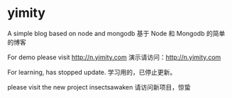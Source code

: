 yimity
======

A simple blog based on node and mongodb
基于 Node 和 Mongodb 的简单的博客


For demo please visit <a href="http://n.yimity.com" target="_blank">http://n.yimity.com</a>
演示请访问：<a href="http://n.yimity.com" target="_blank">http://n.yimity.com</a>

For learning, has stopped update.
学习用的，已停止更新。

please visit the new project insectsawaken
请访问新项目，惊蛰
